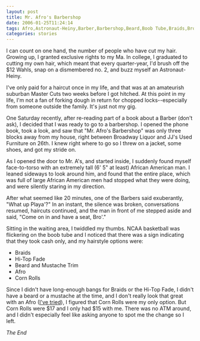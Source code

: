 ```yaml
---
layout: post
title: Mr. Afro's Barbershop
date: 2006-01-25T11:24:14
tags: Afro,Astronaut-Heiny,Barber,Barbershop,Beard,Boob Tube,Braids,Broadway Liquor,Buzz,College,Corn Rolls,Feature,Haircut,Hi-Top Fade,JJ's Used Furniture,Marriage,Master Cuts,Mustache,NCAA,Wahl
categories: stories
---
```


I can count on one hand, the number of people who have cut my hair. Growing
up, I granted exclusive rights to my Ma. In college, I graduated to cutting my
own hair, which meant that every quarter-year, I'd brush off the $12 Wahls,
snap on a dismembered no. 2, and buzz myself an Astronaut-Heiny.


I've only paid for a haircut once in my life, and that was at an amateurish
suburban Master Cuts two weeks before I got hitched. At this point in my life,
I'm not a fan of forking dough in return for chopped locks--especially from
someone outside the family. It's just not my gig.

One Saturday recently, after re-reading part of a book about a Barber (don't
ask), I decided that I was ready to go to a barbershop. I opened the phone
book, took a look, and saw that "Mr. Afro's Barbershop" was only three blocks
away from my house, right between Broadway Liquor and JJ's Used Furniture on
26th. I knew right where to go so I threw on a jacket, some shoes, and got my
stride on.

As I opened the door to Mr. A's, and started inside, I suddenly found myself
face-to-torso with an extremely tall (6' 5" at least) African American man. I
leaned sideways to look around him, and found that the entire place, which was
full of large African American men had stopped what they were doing, and were
silently staring in my direction.

After what seemed like 20 minutes, one of the Barbers said exuberantly, "What
up Playa'?" In an instant, the silence was broken, conversations resumed,
haircuts continued, and the man in front of me stepped aside and said, "Come
on in and have a seat, Bro'."

Sitting in the waiting area, I twiddled my thumbs. NCAA basketball was
flickering on the boob tube and I noticed that there was a sign indicating
that they took cash only, and my hairstyle options were:

  * Braids
  * Hi-Top Fade
  * Beard and Mustache Trim
  * Afro
  * Corn Rolls

Since I didn't have long-enough bangs for Braids or the Hi-Top Fade, I didn't
have a beard or a mustache at the time, and I don't really look that great
with an Afro ([I've tried](http://flickr.com/photos/markbenson/91687999/)), I
figured that Corn Rolls were my only option. But Corn Rolls were $17 and I
only had $15 with me. There was no ATM around, and I didn't especially feel
like asking anyone to spot me the change so I left.

_The End_


